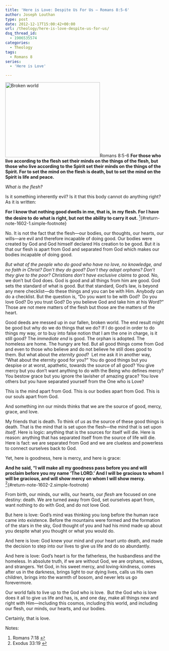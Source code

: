 ```yaml
---
title: 'Here is Love: Despite Us For Us – Romans 8:5-6'
author: Joseph Louthan
type: post
date: 2012-12-17T15:00:42+00:00
url: /theology/here-is-love-despite-us-for-us/
dsq_thread_id:
  - 1906535574
categories:
  - Theology
tags:
  - Romans 8
series:
  - 'Here is Love'

---
```

<a href="http://theologic.us/theology/here-is-love-despite-us-for-us/attachment/broken-world/" rel="attachment wp-att-1604"><img class="alignright size-medium wp-image-1604" src="https://i2.wp.com/theologic.us/wp-content/uploads/2012/12/Broken-world.jpg?resize=300%2C238" alt="Broken world" width="300" height="238" srcset="https://i2.wp.com/theologic.us/wp-content/uploads/2012/12/Broken-world.jpg?resize=300%2C238 300w, https://i2.wp.com/theologic.us/wp-content/uploads/2012/12/Broken-world.jpg?w=700 700w" sizes="(max-width: 300px) 100vw, 300px" data-recalc-dims="1" /></a>Romans 8:5-6 **For those who live according to the flesh set their minds on the things of the flesh, but those who live according to the Spirit set their minds on the things of the Spirit. For to set the mind on the flesh is death, but to set the mind on the Spirit is life and peace.**

_What is the flesh?_

Is it something inherently evil? Is it that this body cannot do anything right? As it is written:

**For I know that nothing good dwells in me, that is, in my flesh. For I have the desire to do what is right, but not the ability to carry it out.** [<sup>1</sup>][1]{#return-note-1602-1.simple-footnote}

No. It is not the fact that the flesh—our bodies, our thoughts, our hearts, our wills—are evil and therefore incapable of doing good. Our bodies were created by God and God himself declared His creation to be good. But it is that our flesh is apart from God and separated from God which makes our bodies incapable of doing good.

_But what of the people who do good who have no love, no knowledge, and no faith in Christ?_ _Don’t they do good? Don’t they adopt orphans? Don’t they give to the poor? Christians don’t have exclusive claims to good._ No, we don’t but God does. God is good and all things from him are good. God sets the standard of what is good. But that standard, God’s law, is beyond any mere checklist—do these things and you can be with Him. Anybody can do a checklist. But the question is, &#8220;Do you want to be with God?  Do you love God? Do you trust God? Do you believe God and take him at his Word?” Those are not mere matters of the flesh but those are the matters of the heart.

Good deeds are messed up in our fallen, broken world. The end result might be good but why do we do things that we do? If I do good in order to do things my way, or to buy into false notion that I am the one in charge, is it still good? The _immediate end_ is good. The orphan is adopted. The homeless are home. The hungry are fed. But all good things come from God and even to those who believe and do not believe he still does good to them. But what about the _eternity good_?  Let me ask it in another way, “What about the eternity good for you?” You do good things but you despise or at worst, apathetic, towards the source of all good? You give mercy but you don’t want anything to do with the Being who defines mercy? You bestow grace but you ignore the lavisher of amazing grace? You love others but you have separated yourself from the One who is Love?

This is the mind apart from God. This is our bodies apart from God. This is our souls apart from God.

And something inn our minds thinks that we are the source of good, mercy, grace, and love.

My friends that is death. To think of _us_ as the source of these good things is death. That is the mind that is set upon the flesh—the mind that is set upon _itself_. Here is logic: anything that is the sources for itself will die. Here is reason: anything that has separated itself from the source of life will die. Here is fact: we are separated from God and we are clueless and powerless to connect ourselves back to God.

Yet, here is goodness, here is mercy, and here is grace:
  
**And he said, “I will make all my goodness pass before you and will proclaim before you my name ‘The LORD.’ And I will be gracious to whom I will be gracious, and will show mercy on whom I will show mercy.** [<sup>2</sup>][2]{#return-note-1602-2.simple-footnote}

From birth, our minds, our wills, our hearts, our _flesh_ are focused on one destiny: death. We are turned away from God, set ourselves apart from, want nothing to do with God, and do not love God.

But here is love: God’s mind was thinking you long before the human race came into existence. Before the mountains were formed and the formation of the stars in the sky, God thought of you and had his mind made up about you despite what you thought or what you would do.

And here is love: God knew your mind and your heart unto death, and made the decision to step into our lives to give us life and do so abundantly.

And here is love: God’s heart is for the fatherless, the husbandless and the homeless. In absolute truth, if we are without God, we are orphans, widows, and strangers. Yet God, in his sweet mercy, and loving-kindness, comes after us in the darkness, brings light to our dying lives, calls us His own children, brings into the warmth of bosom, and never lets us go forevermore.

Our world fails to live up to the God who is love.  But the God who is love does it all to give us life and has, is, and one day, make all things new and right with Him—including this cosmos, including this world, and including our flesh, our minds, our hearts, and our bodies.

Certainly, that is love.

<div class="simple-footnotes">
  <p class="notes">
    Notes:
  </p>
  
  <ol>
    <li id="note-1602-1">
      Romans 7:18 <a href="#return-note-1602-1">&#8617;</a>
    </li>
    <li id="note-1602-2">
      Exodus 33:19 <a href="#return-note-1602-2">&#8617;</a>
    </li>
  </ol>
</div>

 [1]: #note-1602-1 "Romans 7:18"
 [2]: #note-1602-2 "Exodus 33:19"